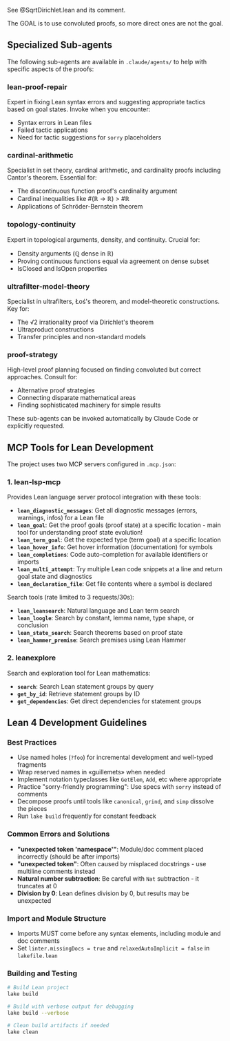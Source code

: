 See @SqrtDirichlet.lean and its comment.

The GOAL is to use convoluted proofs, so more direct ones are not the goal.

## Specialized Sub-agents

The following sub-agents are available in `.claude/agents/` to help with specific aspects of the proofs:

### lean-proof-repair
Expert in fixing Lean syntax errors and suggesting appropriate tactics based on goal states. Invoke when you encounter:
- Syntax errors in Lean files
- Failed tactic applications
- Need for tactic suggestions for `sorry` placeholders

### cardinal-arithmetic  
Specialist in set theory, cardinal arithmetic, and cardinality proofs including Cantor's theorem. Essential for:
- The discontinuous function proof's cardinality argument
- Cardinal inequalities like #(ℝ → ℝ) > #ℝ
- Applications of Schröder-Bernstein theorem

### topology-continuity
Expert in topological arguments, density, and continuity. Crucial for:
- Density arguments (ℚ dense in ℝ)
- Proving continuous functions equal via agreement on dense subset
- IsClosed and IsOpen properties

### ultrafilter-model-theory
Specialist in ultrafilters, Łoś's theorem, and model-theoretic constructions. Key for:
- The √2 irrationality proof via Dirichlet's theorem
- Ultraproduct constructions
- Transfer principles and non-standard models

### proof-strategy
High-level proof planning focused on finding convoluted but correct approaches. Consult for:
- Alternative proof strategies
- Connecting disparate mathematical areas
- Finding sophisticated machinery for simple results

These sub-agents can be invoked automatically by Claude Code or explicitly requested.

## MCP Tools for Lean Development

The project uses two MCP servers configured in `.mcp.json`:

### 1. lean-lsp-mcp
Provides Lean language server protocol integration with these tools:

- **`lean_diagnostic_messages`**: Get all diagnostic messages (errors, warnings, infos) for a Lean file
- **`lean_goal`**: Get the proof goals (proof state) at a specific location - main tool for understanding proof state evolution!
- **`lean_term_goal`**: Get the expected type (term goal) at a specific location
- **`lean_hover_info`**: Get hover information (documentation) for symbols
- **`lean_completions`**: Code auto-completion for available identifiers or imports
- **`lean_multi_attempt`**: Try multiple Lean code snippets at a line and return goal state and diagnostics
- **`lean_declaration_file`**: Get file contents where a symbol is declared

Search tools (rate limited to 3 requests/30s):
- **`lean_leansearch`**: Natural language and Lean term search
- **`lean_loogle`**: Search by constant, lemma name, type shape, or conclusion
- **`lean_state_search`**: Search theorems based on proof state
- **`lean_hammer_premise`**: Search premises using Lean Hammer

### 2. leanexplore
Search and exploration tool for Lean mathematics:
- **`search`**: Search Lean statement groups by query
- **`get_by_id`**: Retrieve statement groups by ID
- **`get_dependencies`**: Get direct dependencies for statement groups

## Lean 4 Development Guidelines

### Best Practices
- Use named holes (`?foo`) for incremental development and well-typed fragments
- Wrap reserved names in «guillemets» when needed
- Implement notation typeclasses like `GetElem`, `Add`, etc where appropriate
- Practice "sorry-friendly programming": Use specs with `sorry` instead of comments
- Decompose proofs until tools like `canonical`, `grind`, and `simp` dissolve the pieces
- Run `lake build` frequently for constant feedback

### Common Errors and Solutions
- **"unexpected token 'namespace'"**: Module/doc comment placed incorrectly (should be after imports)
- **"unexpected token"**: Often caused by misplaced docstrings - use multiline comments instead
- **Natural number subtraction**: Be careful with `Nat` subtraction - it truncates at 0
- **Division by 0**: Lean defines division by 0, but results may be unexpected

### Import and Module Structure
- Imports MUST come before any syntax elements, including module and doc comments
- Set `linter.missingDocs = true` and `relaxedAutoImplicit = false` in `lakefile.lean`

### Building and Testing
```bash
# Build Lean project
lake build

# Build with verbose output for debugging
lake build --verbose

# Clean build artifacts if needed
lake clean
```